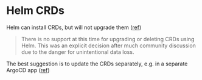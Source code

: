 # Helm CRDs

Helm can install CRDs, but will not upgrade them ([ref](https://helm.sh/docs/chart_best_practices/custom_resource_definitions/#some-caveats-and-explanations))

> There is no support at this time for upgrading or deleting CRDs using Helm. This was an explicit decision after much community discussion due to the danger for unintentional data loss.

The best suggestion is to update the CRDs separately, e.g. in a separate ArgoCD app ([ref](https://github.com/argoproj/argo-cd/discussions/5160#discussioncomment-292186))
